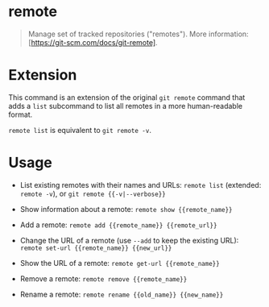 # remote

> Manage set of tracked repositories ("remotes").
> More information: [https://git-scm.com/docs/git-remote].

# Extension

This command is an extension of the original `git remote`
command that adds a `list` subcommand to list all remotes
in a more human-readable format.

`remote list` is equivalent to `git remote -v`.

# Usage

- List existing remotes with their names and URLs:
    `remote list` (extended: `remote -v`),
    or `git remote {{-v|--verbose}}`

- Show information about a remote:
    `remote show {{remote_name}}`

- Add a remote:
    `remote add {{remote_name}} {{remote_url}}`

- Change the URL of a remote (use `--add` to keep the existing URL):
    `remote set-url {{remote_name}} {{new_url}}`

- Show the URL of a remote:
    `remote get-url {{remote_name}}`

- Remove a remote:
    `remote remove {{remote_name}}`

- Rename a remote:
    `remote rename {{old_name}} {{new_name}}`